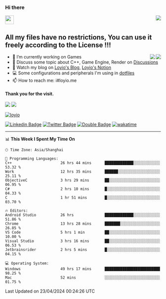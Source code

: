 <h3 align="left">Hi there</h3>
<img src='https://em-content.zobj.net/source/animated-noto-color-emoji/356/waving-hand_light-skin-tone_1f44b-1f3fb_1f3fb.gif' width='28' />
<a align="right" href="https://github.com/loyio/loyio/blob/master/STAR/README.md"><img align="right" src="https://img.shields.io/badge/LOYIO-STAR-green" /></a>

## All my files have no restrictions, You can use it freely according to the License !!!

<a href="https://github.com/loyio#gh-light-mode-only">
     <img align="right"  src="https://loy-readme.vercel.app/api/top-langs/?username=loyio&langs_count=6&hide=css,html,jupyter%20notebook" />
</a>

<a href="https://github.com/loyio#gh-dark-mode-only">
  <img align="right"  src="https://loy-readme.vercel.app/api/top-langs/?username=loyio&langs_count=6&theme=slateorange&hide=css,html,jupyter%20notebook" />
</a>



- 🔭 I’m currently working on Games
- 💬 Discuss some topic about C++, Game Engine, Render on [Discussions](https://github.com/loyio/loyio/discussions)
- 📔 Watch my blog on [Loyio's Blog](https://loyio.me), [Loyio's Notion](https://loyio.notion.site/loyio/Loyio-s-Dashboard-2f56bd29222a445ea9d9e8802a1ac83b)
- 💻 Some configurations and peripherals I'm using in [dotfiles](https://github.com/loyio/dotfiles)
- 📫 How to reach me: i#loyio.me


#### Thank you for the visit.
<img src="http://profile-counter.glitch.me/loyio/count.svg" />

<img src="https://loy-readme.vercel.app/api?username=loyio&show_icons=true&hide=stars&include_all_commits=true&hide_title=true&theme=slateorange" />

     

[![loyio](https://github-profile-trophy.vercel.app/?username=loyio&theme=onedark&column=4)](https://github.com/loyio)

[![Linkedin Badge](https://img.shields.io/badge/-@loyio-0077b5?style=flat-square&logo=Linkedin&logoColor=white&labelColor=0077b5&link=https://www.linkedin.com/in/loyio-hex-363172158/)](https://www.linkedin.com/in/loyio-hex-363172158/)
[![Twitter Badge](https://img.shields.io/badge/-@loyiome-000000?style=flat-square&labelColor=000000&logo=x&logoColor=white&link=https://twitter.com/loyiome)](https://twitter.com/loyiome)
[![Double Badge](https://img.shields.io/badge/@loyio-007722?style=flat&logo=Douban&logoColor=white)](https://www.douban.com/people/susmote)
[![wakatime](https://wakatime.com/badge/user/c0ddc104-5a20-41d1-ab9a-c4d9ea20a4d9.svg)](https://wakatime.com/@c0ddc104-5a20-41d1-ab9a-c4d9ea20a4d9)

-------
<!--START_SECTION:waka-->
📊 **This Week I Spent My Time On** 

```text
🕑︎ Time Zone: Asia/Shanghai

💬 Programming Languages: 
C++                      26 hrs 44 mins      █████████████░░░░░░░░░░░░   53.32 % 
Work                     12 hrs 35 mins      ██████░░░░░░░░░░░░░░░░░░░   25.11 % 
ObjectiveC               3 hrs 29 mins       ██░░░░░░░░░░░░░░░░░░░░░░░   06.95 % 
C#                       2 hrs 10 mins       █░░░░░░░░░░░░░░░░░░░░░░░░   04.33 % 
C                        1 hr 51 mins        █░░░░░░░░░░░░░░░░░░░░░░░░   03.70 % 

🔥 Editors: 
Android Studio           26 hrs              █████████████░░░░░░░░░░░░   51.86 % 
Chrome                   13 hrs 28 mins      ███████░░░░░░░░░░░░░░░░░░   26.85 % 
VS Code                  5 hrs 1 min         ██░░░░░░░░░░░░░░░░░░░░░░░   10.00 % 
Visual Studio            3 hrs 16 mins       ██░░░░░░░░░░░░░░░░░░░░░░░   06.53 % 
Jetbrainsrider           2 hrs 5 mins        █░░░░░░░░░░░░░░░░░░░░░░░░   04.15 % 

💻 Operating System: 
Windows                  49 hrs 17 mins      █████████████████████████   98.25 % 
Mac                      52 mins             ░░░░░░░░░░░░░░░░░░░░░░░░░   01.75 % 
```


 Last Updated on 23/04/2024 00:24:26 UTC
<!--END_SECTION:waka-->

